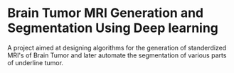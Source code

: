 # Brain Tumor MRI Generation and Segmentation Using Deep learning
 A project aimed at designing algorithms for the generation of standerdized MRI's of Brain Tumor and later automate the segmentation of various parts of underline tumor.
